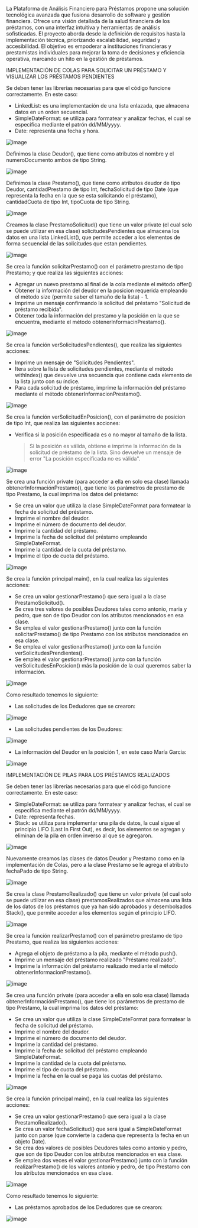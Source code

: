 La Plataforma de Análisis Financiero para Préstamos propone una solución tecnológica avanzada que fusiona desarrollo de software y gestión financiera. Ofrece una visión detallada de la salud financiera de los préstamos, con una interfaz intuitiva y herramientas de análisis sofisticadas. El proyecto aborda desde la definición de requisitos hasta la implementación técnica, priorizando escalabilidad, seguridad y accesibilidad. El objetivo es empoderar a instituciones financieras y prestamistas individuales para mejorar la toma de decisiones y eficiencia operativa, marcando un hito en la gestión de préstamos.


IMPLEMENTACIÓN DE COLAS PARA SOLICITAR UN PRÉSTAMO Y VISUALIZAR LOS PRÉSTAMOS PENDIENTES

Se deben tener las librerías necesarias para que el código funcione correctamente. En este caso: 

- LinkedList: es una implementación de una lista enlazada, que almacena datos en un orden secuencial.
- SimpleDateFormat: se utiliza para formatear y analizar fechas, el cual se especifica mediante el patrón dd/MM/yyyy.
- Date: representa una fecha y hora.

![image](https://github.com/LauraP30/Proyecto-Gestion-Prestamos/blob/main/Librericas-colas.png?raw=true)


Definimos la clase Deudor(), que tiene como atributos el nombre  y el numeroDocumento ambos de tipo String. 

![image](https://github.com/LauraP30/Proyecto-Gestion-Prestamos/blob/main/Deudor-colas.png?raw=true)


Definimos la clase Prestamo(), que tiene como atributos deudor de tipo Deudor, cantidadPrestamo de tipo Int, fechaSolicitud de tipo Date (que representa la fecha en la que se esta solicitando el préstamo), cantidadCuota de tipo Int, tipoCuota de tipo String.

![image](https://github.com/LauraP30/Proyecto-Gestion-Prestamos/blob/main/Prestamo-colas.png?raw=true)


Creamos la clase PrestamoSolicitud() que tiene un valor private (el cual solo se puede utilizar en esa clase) solicitudesPendientes que almacena los datos en una lista LinkedList<Prestamo>(), que permite acceder a los elementos de forma secuencial de las solicitudes que estan pendientes. 

![image](https://github.com/LauraP30/Proyecto-Gestion-Prestamos/blob/main/PSolicitud-colas.png?raw=true)


Se crea la función solicitarPrestamo() con el parámetro prestamo de tipo Prestamo; y que realiza las siguientes acciones:

- Agregar un nuevo prestamo al final de la cola mediante el método offer()
- Obtener la información del deudor en la posicion requerida empleando el método size (permite saber el tamaño de la lista) - 1.
- Imprime un mensaje confirmando la solicitud del préstamo "Solicitud de préstamo recibida".
- Obtener toda la información del prestamo y la posición en la que se encuentra, mediante el método obtenerInformacinPrestamo().

![image](https://github.com/LauraP30/Proyecto-Gestion-Prestamos/blob/main/sPrestamo-colas.png?raw=true)


Se crea la función verSolicitudesPendientes(), que realiza las siguientes acciones:

- Imprime un mensaje de "Solicitudes Pendientes".
- Itera sobre la lista de solicitudes pendientes, mediante el método withIndex() que devuelve una secuencia que contiene cada elemento de la lista junto con su índice.
- Para cada solicitud de préstamo, imprime la información del préstamo mediante el método obtenerInformacionPrestamo().

![image](https://github.com/LauraP30/Proyecto-Gestion-Prestamos/blob/main/vSPendientes-colas.png?raw=true)


Se crea la función verSolicitudEnPosicion(), con el parámetro de posicion de tipo Int, que realiza las siguientes acciones:

- Verifica si la posición especificada es o no mayor al tamaño de la lista.
  > Si la posición es válida, obtiene e imprime la información de la solicitud de préstamo de la lista.
  > Sino devuelve un mensaje de error "La posición especificada no es válida".

![image](https://github.com/LauraP30/Proyecto-Gestion-Prestamos/blob/main/vSPosicion-colas.png?raw=true)


Se crea una función private (para acceder a ella en solo esa clase) llamada obtenerInformaciónPrestamo(), que tiene los parámetros de prestamo de tipo Prestamo, la cual imprima los datos del préstamo:

- Se crea un valor que utiliza la clase SimpleDateFormat para formatear la fecha de solicitud del préstamo.
- Imprime el nombre del deudor.
- Imprime el número de documento del deudor.
- Imprime la cantidad del préstamo.
- Imprime la fecha de solicitud del préstamo empleando SimpleDateFormat.
- Imprime la cantidad de la cuota del préstamo.
- Imprime el tipo de cuota del préstamo.

![image](https://github.com/LauraP30/Proyecto-Gestion-Prestamos/blob/main/Informacion-colas.png?raw=true)


Se crea la función principal main(), en la cual realiza las siguientes acciones: 

- Se crea un valor gestionarPrestamo() que sera igual a la clase PrestamoSolicitud().
- Se crea tres valores de posibles Deudores tales como antonio, maria y pedro, que son de tipo Deudor con los atributos mencionados en esa clase.
- Se emplea el valor gestionarPrestamo() junto con la función solicitarPrestamo() de tipo Prestamo con los atributos mencionados en esa clase.
- Se emplea el valor gestionarPrestamo() junto con la función verSolicitudesPrendientes().
- Se emplea el valor gestionarPrestamo() junto con la función verSolicitudesEnPosicion() más la posición de la cual queremos saber la información.

![image](https://github.com/LauraP30/Proyecto-Gestion-Prestamos/blob/main/Main-colas.png?raw=true)


Como resultado tenemos lo siguiente: 

- Las solicitudes de los Dedudores que se crearon: 

![image](https://github.com/LauraP30/Proyecto-Gestion-Prestamos/blob/main/Resultado1-colas.png?raw=true)


- Las solicitudes pendientes de los Deudores: 

![image](https://github.com/LauraP30/Proyecto-Gestion-Prestamos/blob/main/Resultado2-colas.png?raw=true)


- La información del Deudor en la posición 1, en este caso María Garcia: 

![image](https://github.com/LauraP30/Proyecto-Gestion-Prestamos/blob/main/Resultado3-colas.png?raw=true)


IMPLEMENTACIÓN DE PILAS PARA LOS PRÉSTAMOS REALIZADOS

Se deben tener las librerías necesarias para que el código funcione correctamente. En este caso: 

- SimpleDateFormat: se utiliza para formatear y analizar fechas, el cual se especifica mediante el patrón dd/MM/yyyy.
- Date: representa fechas.
- Stack: se utiliza para implementar una pila de datos, la cual sigue el principio LIFO (Last In First Out), es decir, los elementos se agregan y eliminan de la pila en orden inverso al que se agregaron.

![image](https://github.com/LauraP30/Proyecto-Gestion-Prestamos/blob/main/Librerias-pilas.jpg.png?raw=true)


Nuevamente creamos las clases de datos Deudor y Prestamo como en la implementación de Colas, pero a la clase Prestamo se le agrega el atributo fechaPado de tipo String.

![image](https://github.com/LauraP30/Proyecto-Gestion-Prestamos/blob/main/Deudor-Prestamo-pilas.png?raw=true)


Se crea la clase PrestamoRealizado() que tiene un valor private (el cual solo se puede utilizar en esa clase) prestamosRealizados que almacena una lista de los datos de los préstamos que ya han sido aprobados y desembolsados Stack<Prestamo>(), que permite acceder a los elementos según el principio LIFO. 

![image](https://github.com/LauraP30/Proyecto-Gestion-Prestamos/blob/main/PRealizado-pilas.png?raw=true)


Se crea la función realizarPrestamo() con el parámetro prestamo de tipo Prestamo, que realiza las siguientes acciones: 

- Agrega el objeto de préstamo a la pila, mediante el método push().
- Imprime un mensaje del préstamo realizado "Préstamo realizado".
- Imprime la información del préstamo realizado mediante el método obtenerInformacionPrestamo().

![image](https://github.com/LauraP30/Proyecto-Gestion-Prestamos/blob/main/realizarP-pilas.png?raw=true)


Se crea una función private (para acceder a ella en solo esa clase) llamada obtenerInformaciónPrestamo(), que tiene los parámetros de prestamo de tipo Prestamo, la cual imprima los datos del préstamo:

- Se crea un valor que utiliza la clase SimpleDateFormat para formatear la fecha de solicitud del préstamo.
- Imprime el nombre del deudor.
- Imprime el número de documento del deudor.
- Imprime la cantidad del préstamo.
- Imprime la fecha de solicitud del préstamo empleando SimpleDateFormat.
- Imprime la cantidad de la cuota del préstamo.
- Imprime el tipo de cuota del préstamo.
- Imprime la fecha en la cual se paga las cuotas del préstamo.

![image](https://github.com/LauraP30/Proyecto-Gestion-Prestamos/blob/main/Informacion-pilas.png?raw=true)


Se crea la función principal main(), en la cual realiza las siguientes acciones: 

- Se crea un valor gestionarPrestamo() que sera igual a la clase PrestamoRealizado().
- Se crea un valor fechaSolicitud() que será igual a SimpleDateFormat junto con parse (que convierte la cadena que representa la fecha en un objeto Date).
- Se crea dos valores de posibles Deudores tales como antonio y pedro, que son de tipo Deudor con los atributos mencionados en esa clase.
- Se emplea dos veces el valor gestionarPrestamo() junto con la función realizarPrestamo() de los valores antonio y pedro, de tipo Prestamo con los atributos mencionados en esa clase.

![image](https://github.com/LauraP30/Proyecto-Gestion-Prestamos/blob/main/Main-pilas.png?raw=true)


Como resultado tenemos lo siguiente: 

- Las préstamos aprobados de los Dedudores que se crearon: 

![image](https://github.com/LauraP30/Proyecto-Gestion-Prestamos/blob/main/Resultado-pilas.png?raw=true)
